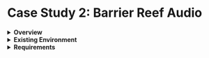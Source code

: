 # Case Study 2: Barrier Reef Audio

<details>

<summary><strong>Overview</strong></summary>

Barrier Reef Audio is a company that focuses on recording high quality audio that can be used to generate subtitles and text transcripts from speech using a range of high quality audio equipment.

Barrier Reef Audio planning to migrate to Azure. They have a hybrid cloud strategy.

</details>

<details>

<summary><strong>Existing Environment</strong></summary>

<details>
<summary>Identity</summary>

 * Two Active Directory Domain Services (AD DS) Domain Controllers are deployed on-premises
 * Entra Cloud Sync is configured, and identities are being synchronized from AD DS to Entra ID
 * Two cloud-only break-glass global administrator accounts have been created

</details>

<details>
<summary>Networking</summary>

 * A Point-to-Site (P2S) VPN connection is used to connect recording devices to the on-premises network
 * A Site-to-Site (S2S) VPN connection is used to provide hybrid network connectivity between the on-premises network and the Azure virtual network
 * Two virtual networks have been deployed to Azure, including a Hub Virtual Network in the networking subscription and a Public Web subnet in the Public Web App subscription

 ![Azure Hybrid Networking Environment](./Images/hybrid-network-architecture.png)

</details>

<details>
<summary>Azure Management Hierarchy</summary>

 * The following subscriptions have been created:
	* Identity
	* Management
	* Networking
	* Public Web App
* All subscriptions are located under the Management Group: Tenant Root Group 

 ![Azure Management Hierarchy](./Images/azure-management-hierarchy.png)

</details>

<details>
<summary>Azure Environment</summary>

* A VPN gateway has been deployed to the _Networking_ subscription
* A single IIS Web Server has been deployed to the _Public Web App_ Subscription, it hosts a public-facing web app

 ![Azure Environment ](./Images/azure-environment.png)

</details>


<details>
<summary>Problem Statements</summary>

 * Data center storage is near capacity and new hardware is not being provisioned
 * All storage on-premises is the same tier, using spinning hard-disk (HDD) backed storage
 * The current in-house recording monitoring solution has been deprecated and will not be supported on new versions of Windows 11
 * The public-facing web app has frequent down-time

</details>

</details>

<details>

<summary><strong>Requirements</strong></summary>

<details>
<summary>Business Goals</summary>

* Barrier Reef Audio has a high priority on the security of it's data
* Barrier Reef Audio must meet contractual obligations with it's customers
* All policies must be configured by a central Cloud Center of Excellence (CCoE) governance team
* Barrier Reef Audio wants to minimize costs whenever possible

</details>

<details>
<summary>Planned Changes</summary>

* Recording device monitoring will be migrated to a new solution using Power BI dashboards
* All on-premises infrastructure will eventually be migrated to Azure

</details>

<details>
<summary>Audio Storage Requirements</summary>

* Barrier Reef Audio requires their core recording services are highly available
* Audio files must be replicated to a secondary region, and be readable at all times
* After the first 60 days, audio files are infrequently used

</details>

<details>
<summary>Contractual Requirements</summary>

* Virtual machines must not be directly accessible from the Internet
* Virtual machine storage must be encrypted at rest
* Traffic from storage accounts must be encrypted in transit

</details>

<details>
<summary>Recording Devices</summary>

* Each recorder has up to 4 microphones connected
* The volume level of each microphone is sent to the recorder as telemetry
* A central monitoring team monitors the recording level of each microphone and must respond to a low/no volume microphone

</details>

</details>
